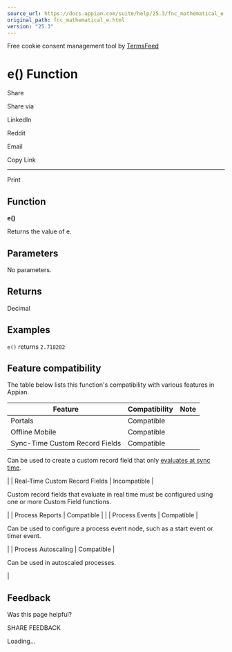 ```yaml
---
source_url: https://docs.appian.com/suite/help/25.3/fnc_mathematical_e.html
original_path: fnc_mathematical_e.html
version: "25.3"
---
```


Free cookie consent management tool by [TermsFeed](https://www.termsfeed.com/)

# e() Function

Share

Share via

LinkedIn

Reddit

Email

Copy Link

* * *

Print

## Function

**e()**

Returns the value of e.

## Parameters

No parameters.

## Returns

Decimal

## Examples

`e()` returns `2.718282`

## Feature compatibility

The table below lists this function's compatibility with various features in Appian.

| Feature | Compatibility | Note |
| --- | --- | --- |
| Portals | Compatible |  |
| Offline Mobile | Compatible |  |
| Sync-Time Custom Record Fields | Compatible |
Can be used to create a custom record field that only [evaluates at sync time](custom-record-fields.html#prodlink-sync-time-evaluations).

 |
| Real-Time Custom Record Fields | Incompatible |

Custom record fields that evaluate in real time must be configured using one or more Custom Field functions.

 |
| Process Reports | Compatible |  |
| Process Events | Compatible |

Can be used to configure a process event node, such as a start event or timer event.

 |
| Process Autoscaling | Compatible |

Can be used in autoscaled processes.

 |

## Feedback

Was this page helpful?

SHARE FEEDBACK

Loading...